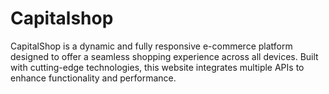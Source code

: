 # Capitalshop
CapitalShop is a dynamic and fully responsive e-commerce platform designed to offer a seamless shopping experience across all devices. Built with cutting-edge technologies, this website integrates multiple APIs to enhance functionality and performance.
